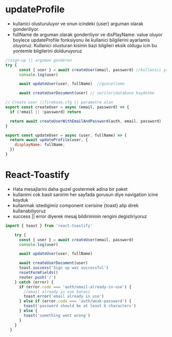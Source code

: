 # updateProfile
- kullanici olusturuluyor ve onun icindeki {user} arguman olarak gonderiliyor.
- fullName de arguman olarak gonderiliyor ve disPlayName: value oluyor boylece updateProfile fonksiyonu ile kullanici bilgilerini ayarlamis oluyoruz. Kullanici olusturan kisinin bazi bilgileri eksik oldugu icin bu yontemle bilgilerini dolduruyoruz

```jsx
//sign-up || arguman gonderen
try {
      const { user } = await createUser(email, password) //kullanici yaratma
      console.log(user)

      await updateUser(user, fullName)  //guncelleme

      await createUserDocument(user) // verileridatabase kaydetme
```

```jsx
// Create user ||firebase.cfg || parametre alan
export const createUser = async (email, password) => {
  if (!email || !password) return

  return await createUserWithEmailAndPassword(auth, email, password)
}

export const updateUser = async (user, fullName) => {
  return await updateProfile(user, {
    displayName: fullName,
  })
}
```

# React-Toastify
- Hata mesajlarini daha guzel gostermek adina bir paket
- kullanimi cok basit sanirim her sayfada gorusun diye navigation icine koyduk
- kullanmak istedigimiz component icerisine {toast} alip direk kullanabiliyoruz
- success || error diyerek mesaj bildiriminin rengini degistiriyoruz


```jsx
import { toast } from 'react-toastify'

    try {
      const { user } = await createUser(email, password)
      console.log(user)

      await updateUser(user, fullName)

      await createUserDocument(user)
      toast.success('Sign up was successful')
      resetFormFields()
      router.push('/')
    } catch (error) {
      if (error.code === 'auth/email-already-in-use') {
        //email already in use hatasi
        toast.error('email already in use')
      } else if (error.code === 'auth/weak-password') {
        toast('password should be at least 6 characters')
      } else {
        toast('something went wrong')
      }
    }
  }
```